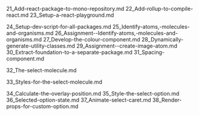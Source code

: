 21_Add-react-package-to-mono-repository.md
22_Add-rollup-to-compile-react.md
23_Setup-a-react-playground.md

24_Setup-dev-script-for-all-packages.md
25_Identify-atoms,-molecules-and-organisms.md
26_Assignment--Identify-atoms,-molecules-and-organisms.md
27_Develop-the-colour-component.md
28_Dynamically-generate-utility-classes.md
29_Assignment--create-image-atom.md
30_Extract-foundation-to-a-separate-package.md
31_Spacing-component.md

32_The-select-molecule.md

33_Styles-for-the-select-molecule.md

34_Calculate-the-overlay-position.md
35_Style-the-select-option.md
36_Selected-option-state.md
37_Animate-select-caret.md
38_Render-props-for-custom-option.md
